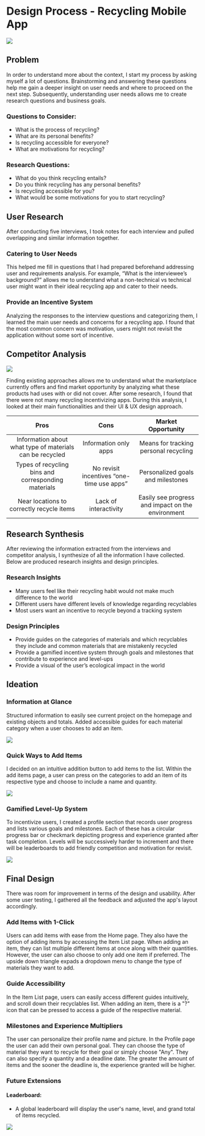 # Design Process - Recycling Mobile App

![](https://github.com/ahamliu/ahamliu.github.io/blob/master/img/mobile-app/collage.png)

## Problem
In order to understand more about the context, I start my process by asking myself a lot of questions. Brainstorming and answering these questions help me gain a deeper insight on user needs and where to proceed on the next step. Subsequently, understanding user needs allows me to create research questions and business goals. 

### Questions to Consider:
- What is the process of recycling?
- What are its personal benefits?
- Is recycling accessible for everyone?
- What are motivations for recycling?

### Research Questions:
- What do you think recycling entails?
- Do you think recycling has any personal benefits?
- Is recycling accessible for you?
- What would be some motivations for you to start recycling?

## User Research

After conducting five interviews, I took notes for each interview and pulled overlapping and similar information together. 

### Catering to User Needs
This helped me fill in questions that I had prepared beforehand addressing user and requirements analysis. For example, “What is the interviewee’s background?” allows me to understand what a non-technical vs technical user might want in their ideal recycling app and cater to their needs.

### Provide an Incentive System
Analyzing the responses to the interview questions and categorizing them, I learned the main user needs and concerns for a recycling app. I found that the most common concern was motivation, users might not revisit the application without some sort of incentive. 

## Competitor Analysis

![](https://github.com/ahamliu/ahamliu.github.io/blob/master/img/mobile-app/competitors.png)

Finding existing approaches allows me to understand what the marketplace currently offers and find market opportunity by analyzing what these products had uses with or did not cover. After some research, I found that there were not many recycling incentivizing apps. During this analysis, I looked at their main functionalities and their UI & UX design approach.

| Pros | Cons | Market Opportunity |
| :-------------: |:-------------:| :-----:|
| Information about what type of materials can be recycled | Information only apps | Means for tracking personal recycling |
| Types of recycling bins and corresponding materials | No revisit incentives “one-time use apps” | Personalized goals and milestones |
| Near locations to correctly recycle items | Lack of interactivity | Easily see progress and impact on the environment |

## Research Synthesis
After reviewing the information extracted from the interviews and competitor analysis, I synthesize of all the information I have collected. Below are produced research insights and design principles.

### Research Insights
- Many users feel like their recycling habit would not make much difference to the world
- Different users have different levels of knowledge regarding recyclables 
- Most users want an incentive to recycle beyond a tracking system

### Design Principles
- Provide guides on the categories of materials and which recyclables they include and common materials that are mistakenly recycled
- Provide a gamified incentive system through goals and milestones that contribute to experience and level-ups
- Provide a visual of the user’s ecological impact in the world

## Ideation

### Information at Glance
Structured information to easily see current project on the homepage and existing objects and totals. Added accessible guides for each material category when a user chooses to add an item.

![](https://github.com/ahamliu/ahamliu.github.io/blob/master/img/mobile-app/ideation1.png)

### Quick Ways to Add Items
I decided on an intuitive addition button to add items to the list. Within the add items page, a user can press on the categories to add an item of its respective type and choose to include a name and quantity.

![](https://github.com/ahamliu/ahamliu.github.io/blob/master/img/mobile-app/ideation2.png)

### Gamified Level-Up System
To incentivize users, I created a profile section that records user progress and lists various goals and milestones. Each of these has a circular progress bar or checkmark depicting progress and experience granted after task completion. Levels will be successively harder to increment and there will be leaderboards to add friendly competition and motivation for revisit.

![](https://github.com/ahamliu/ahamliu.github.io/blob/master/img/mobile-app/ideation3.png)

## Final Design
There was room for improvement in terms of the design and usability. After some user testing, I gathered all the feedback and adjusted the app's layout accordingly.

### Add Items with 1-Click
Users can add items with ease from the Home page. They also have the option of adding items by accessing the Item List page. When adding an item, they can list multiple different items at once along with their quantities. However, the user can also choose to only add one item if preferred. The upside down triangle expads a dropdown menu to change the type of materials they want to add.

### Guide Accessibility
In the Item List page, users can easily access different guides intuitively, and scroll down their recyclables list.
When adding an item, there is a "?" icon that can be pressed to access a guide of the respective material. 

### Milestones and Experience Multipliers
The user can personalize their profile name and picture. In the Profile page the user can add their own personal goal. They can choose the type of material they want to recycle for their goal or simply choose "Any". They can also specify a quantity and a deadline date. The greater the amount of items and the sooner the deadline is, the experience granted will be higher. 

### Future Extensions
#### Leaderboard: 
- A global leaderboard will display the user's name, level, and grand total of items recycled.

![](https://github.com/ahamliu/ahamliu.github.io/blob/master/img/mobile-app/collage.png)

